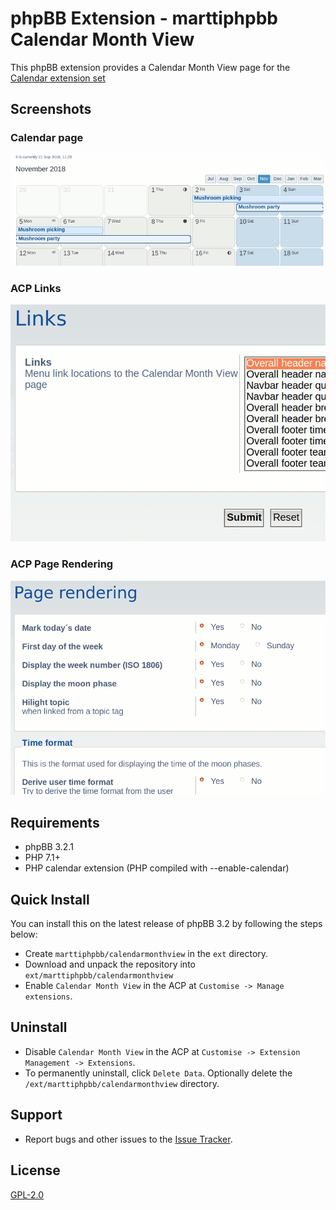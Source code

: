 # phpBB Extension - marttiphpbb Calendar Month View

This phpBB extension provides a Calendar Month View page for the [Calendar extension set](https://github.com/marttiphpbb/phpbb-ext-calendarmono)

## Screenshots

### Calendar page

![Calendar page](doc/calendar.png)

### ACP Links

![ACP Links](doc/acp_links.png)

### ACP Page Rendering

![ACP Page Rendering](doc/acp_page.png)

## Requirements

* phpBB 3.2.1
* PHP 7.1+
* PHP calendar extension (PHP compiled with --enable-calendar)

## Quick Install

You can install this on the latest release of phpBB 3.2 by following the steps below:

* Create `marttiphpbb/calendarmonthview` in the `ext` directory.
* Download and unpack the repository into `ext/marttiphpbb/calendarmonthview`
* Enable `Calendar Month View` in the ACP at `Customise -> Manage extensions`.

## Uninstall

* Disable `Calendar Month View` in the ACP at `Customise -> Extension Management -> Extensions`.
* To permanently uninstall, click `Delete Data`. Optionally delete the `/ext/marttiphpbb/calendarmonthview` directory.

## Support

* Report bugs and other issues to the [Issue Tracker](https://github.com/marttiphpbb/phpbb-ext-calendarmonthview/issues).

## License

[GPL-2.0](license.txt)
